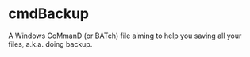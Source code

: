 # cmdBackup
A Windows CoMmanD (or BATch) file aiming to help you saving all your files, a.k.a. doing backup.
